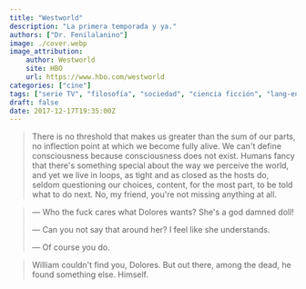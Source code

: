 ```yaml
---
title: "Westworld"
description: "La primera temporada y ya."
authors: ["Dr. Fenilalanino"]
image: ./cover.webp
image_attribution:
    author: Westworld
    site: HBO
    url: https://www.hbo.com/westworld
categories: ["cine"]
tags: ["serie TV", "filosofía", "sociedad", "ciencia ficción", "lang-en"]
draft: false
date: 2017-12-17T19:35:00Z
---
```


> There is no threshold that makes us greater than the sum of our parts, no inflection point at which we become fully alive. We can't define consciousness because consciousness does not exist. Humans fancy that there's something special about the way we perceive the world, and yet we live in loops, as tight and as closed as the hosts do, seldom questioning our choices, content, for the most part, to be told what to do next. No, my friend, you're not missing anything at all.


> &mdash; Who the fuck cares what Dolores wants? She's a god damned doll!<p>
&mdash; Can you not say that around her? I feel like she understands.<p>
&mdash; Of course you do.


> William couldn't find you, Dolores. But out there, among the dead, he found something else. Himself.

